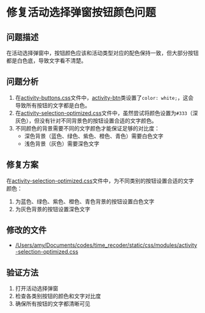 # 修复活动选择弹窗按钮颜色问题

## 问题描述
在活动选择弹窗中，按钮颜色应该和活动类型对应的配色保持一致，但大部分按钮都是白色底，导致文字看不清楚。

## 问题分析
1. 在[activity-buttons.css](file:///Users/amy/Documents/codes/time_recoder/static/css/modules/activity-buttons.css)文件中，[activity-btn](file:///Users/amy/Documents/codes/time_recoder/static/css/modules/activity-buttons.css#L17-L42)类设置了`color: white;`，这会导致所有按钮的文字都是白色。
2. 在[activity-selection-optimized.css](file:///Users/amy/Documents/codes/time_recoder/static/css/modules/activity-selection-optimized.css)文件中，虽然尝试将颜色设置为`#333`（深灰色），但没有针对不同背景色的按钮设置合适的文字颜色。
3. 不同颜色的背景需要不同的文字颜色才能保证足够的对比度：
   - 深色背景（蓝色、绿色、紫色、橙色、青色）需要白色文字
   - 浅色背景（灰色）需要深色文字

## 修复方案
在[activity-selection-optimized.css](file:///Users/amy/Documents/codes/time_recoder/static/css/modules/activity-selection-optimized.css)文件中，为不同类别的按钮设置合适的文字颜色：
1. 为蓝色、绿色、紫色、橙色、青色背景的按钮设置白色文字
2. 为灰色背景的按钮设置深色文字

## 修改的文件
- [/Users/amy/Documents/codes/time_recoder/static/css/modules/activity-selection-optimized.css](file:///Users/amy/Documents/codes/time_recoder/static/css/modules/activity-selection-optimized.css)

## 验证方法
1. 打开活动选择弹窗
2. 检查各类别按钮的颜色和文字对比度
3. 确保所有按钮的文字都清晰可见